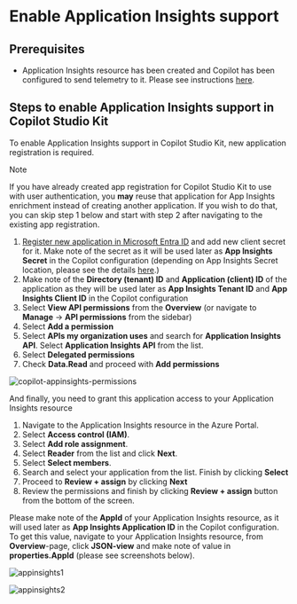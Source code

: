 # Enable Application Insights support

## Prerequisites

- Application Insights resource has been created and Copilot has been configured to send telemetry to it. Please see instructions [here](https://learn.microsoft.com/microsoft-copilot-studio/advanced-bot-framework-composer-capture-telemetry?tabs=webApp#connect-your-copilot-studio-copilot-to-application-insights).

## Steps to enable Application Insights support in Copilot Studio Kit

To enable Application Insights support in Copilot Studio Kit, new application registration is required.

> [!NOTE]  
> If you have already created app registration for Copilot Studio Kit to use with user authentication, you **may** reuse that application for App Insights enrichment instead of creating another application. If you wish to do that, you can skip step 1 below and start with step 2 after navigating to the existing app registration. 

1. [Register new application in Microsoft Entra ID](https://learn.microsoft.com/azure/azure-monitor/logs/api/register-app-for-token) and add new client secret for it. Make note of the secret as it will be used later as **App Insights Secret** in the Copilot configuration (depending on App Insights Secret location, please see the details [here](./CONFIGURE_COPILOTS.md#configure-a-new-copilot).)
1. Make note of the **Directory (tenant) ID** and **Application (client) ID** of the application as they will be used later as **App Insights Tenant ID** and **App Insights Client ID** in the Copilot configuration
1. Select **View API permissions** from the **Overview** (or navigate to **Manage** -> **API permissions** from the sidebar)
1. Select **Add a permission**
1. Select **APIs my organization uses** and search for **Application Insights API**. Select **Application Insights API** from the list.
1. Select **Delegated permissions**
1. Check **Data.Read** and proceed with **Add permissions**

![copilot-appinsights-permissions](https://github.com/user-attachments/assets/4f30f351-e7ff-4329-83aa-f4c9dc25191f)

And finally, you need to grant this application access to your Application Insights resource

1. Navigate to the Application Insights resource in the Azure Portal.
1. Select **Access control (IAM)**.
1. Select **Add role assignment**.
1. Select **Reader** from the list and click **Next**.
1. Select **Select members**.
1. Search and select your application from the list. Finish by clicking **Select**
1. Proceed to **Review + assign** by clicking **Next**
1. Review the permissions and finish by clicking **Review + assign** button from the bottom of the screen.

Please make note of the **AppId** of your Application Insights resource, as it will used later as **App Insights Application ID** in the Copilot configuration. To get this value, navigate to your Application Insights resource, from **Overview**-page, click **JSON-view** and make note of value in **properties.AppId** (please see screenshots below).

![appinsights1](https://github.com/user-attachments/assets/a2e932d7-5415-4e17-88ce-16955968e803)

![appinsights2](https://github.com/user-attachments/assets/f84dc656-d990-47cf-8618-53fa375383d9)

